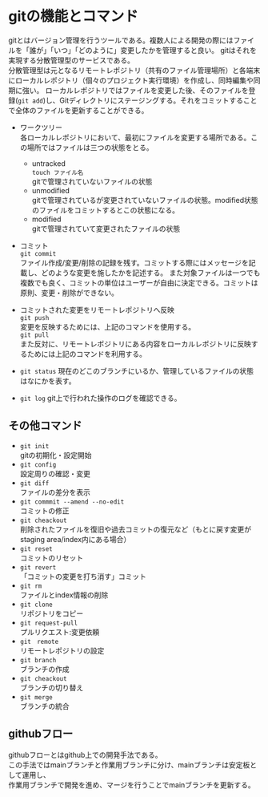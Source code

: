 # gitの機能とコマンド
gitとはバージョン管理を行うツールである。複数人による開発の際にはファイルを「誰が」「いつ」「どのように」変更したかを管理すると良い。
gitはそれを実現する分散管理型のサービスである。 \
分散管理型は元となるリモートレポジトリ（共有のファイル管理場所）と各端末にローカルレポジトリ（個々のプロジェクト実行環境）を作成し、同時編集や同期に強い。
ローカルレポジトリではファイルを変更した後、そのファイルを登録(`git add`)し、Gitディレクトリにステージングする。それをコミットすることで全体のファイルを更新することができる。


- ワークツリー \
各ローカルレポジトリにおいて、最初にファイルを変更する場所である。この場所ではファイルは三つの状態をとる。 
  - untracked \
  `touch ファイル名` \
  gitで管理されていないファイルの状態
  - unmodified \
    gitで管理されているが変更されていないファイルの状態。modified状態のファイルをコミットするとこの状態になる。
  - modified \
  gitで管理されていて変更されたファイルの状態

- コミット　\
`git commit` \
ファイル作成/変更/削除の記録を残す。コミットする際にはメッセージを記載し、どのような変更を施したかを記述する。
また対象ファイルは一つでも複数でも良く、コミットの単位はユーザーが自由に決定できる。コミットは原則、変更・削除ができない。

- コミットされた変更をリモートレポジトリへ反映 \
`git push` \
変更を反映するためには、上記のコマンドを使用する。 \
`git pull` \
また反対に、リモートレポジトリにある内容をローカルレポジトリに反映するためには上記のコマンドを利用する。

- `git status`
  現在のどこのブランチにいるか、管理しているファイルの状態はなにかを表す。
- `git log`
  git上で行われた操作のログを確認できる。

## その他コマンド
- `git init` \
 gitの初期化・設定開始
- `git config` \
設定周りの確認・変更
- `git diff` \
  ファイルの差分を表示
- `git commmit --amend --no-edit` \
  コミットの修正
- `git cheackout` \
  削除されたファイルを復旧や過去コミットの復元など（もとに戻す変更がstaging area/index内にある場合）
- `git reset` \
  コミットのリセット
- `git revert` \
  「コミットの変更を打ち消す」コミット
- `git rm` \
  ファイルとindex情報の削除
- `git clone` \
  リポジトリをコピー
- `git request-pull` \
  プルリクエスト:変更依頼
- `git　remote` \
  リモートレポジトリの設定
- `git branch` \
  ブランチの作成
- `git cheackout` \
  ブランチの切り替え
- `git merge` \
  ブランチの統合

## githubフロー
 githubフローとはgithub上での開発手法である。 \
 この手法ではmainブランチと作業用ブランチに分け、mainブランチは安定板として運用し、 \
 作業用ブランチで開発を進め、マージを行うことでmainブランチを更新する。 
